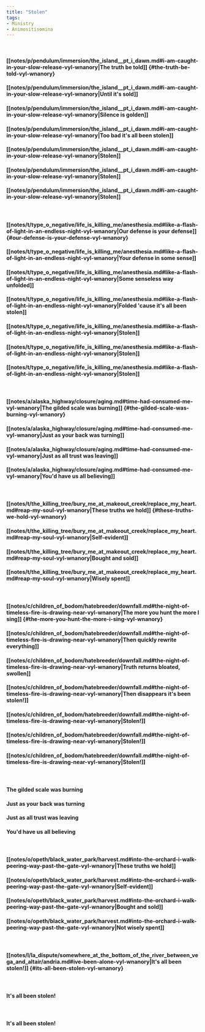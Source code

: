```yaml
---
title: "Stolen"
tags:
- Ministry
- Animositisomina
---
```

&nbsp;
#### [[notes/p/pendulum/immersion/the_island__pt_i_dawn.md#i-am-caught-in-your-slow-release-vyl-wnanory|The truth be told]] {#the-truth-be-told-vyl-wnanory}
#### [[notes/p/pendulum/immersion/the_island__pt_i_dawn.md#i-am-caught-in-your-slow-release-vyl-wnanory|Until it's sold]]
#### [[notes/p/pendulum/immersion/the_island__pt_i_dawn.md#i-am-caught-in-your-slow-release-vyl-wnanory|Silence is golden]]
#### [[notes/p/pendulum/immersion/the_island__pt_i_dawn.md#i-am-caught-in-your-slow-release-vyl-wnanory|Too bad it's all been stolen]]
#### [[notes/p/pendulum/immersion/the_island__pt_i_dawn.md#i-am-caught-in-your-slow-release-vyl-wnanory|Stolen]]
#### [[notes/p/pendulum/immersion/the_island__pt_i_dawn.md#i-am-caught-in-your-slow-release-vyl-wnanory|Stolen]]
#### [[notes/p/pendulum/immersion/the_island__pt_i_dawn.md#i-am-caught-in-your-slow-release-vyl-wnanory|Stolen]]
&nbsp;
#### [[notes/t/type_o_negative/life_is_killing_me/anesthesia.md#like-a-flash-of-light-in-an-endless-night-vyl-wnanory|Our defense is your defense]] {#our-defense-is-your-defense-vyl-wnanory}
#### [[notes/t/type_o_negative/life_is_killing_me/anesthesia.md#like-a-flash-of-light-in-an-endless-night-vyl-wnanory|Your defense in some sense]]
#### [[notes/t/type_o_negative/life_is_killing_me/anesthesia.md#like-a-flash-of-light-in-an-endless-night-vyl-wnanory|Some senseless way unfolded]]
#### [[notes/t/type_o_negative/life_is_killing_me/anesthesia.md#like-a-flash-of-light-in-an-endless-night-vyl-wnanory|Folded 'cause it's all been stolen]]
#### [[notes/t/type_o_negative/life_is_killing_me/anesthesia.md#like-a-flash-of-light-in-an-endless-night-vyl-wnanory|Stolen]]
#### [[notes/t/type_o_negative/life_is_killing_me/anesthesia.md#like-a-flash-of-light-in-an-endless-night-vyl-wnanory|Stolen]]
#### [[notes/t/type_o_negative/life_is_killing_me/anesthesia.md#like-a-flash-of-light-in-an-endless-night-vyl-wnanory|Stolen]]
&nbsp;
#### [[notes/a/alaska_highway/closure/aging.md#time-had-consumed-me-vyl-wnanory|The gilded scale was burning]] {#the-gilded-scale-was-burning-vyl-wnanory}
#### [[notes/a/alaska_highway/closure/aging.md#time-had-consumed-me-vyl-wnanory|Just as your back was turning]]
#### [[notes/a/alaska_highway/closure/aging.md#time-had-consumed-me-vyl-wnanory|Just as all trust was leaving]]
#### [[notes/a/alaska_highway/closure/aging.md#time-had-consumed-me-vyl-wnanory|You'd have us all believing]]
&nbsp;
#### [[notes/t/the_killing_tree/bury_me_at_makeout_creek/replace_my_heart.md#reap-my-soul-vyl-wnanory|These truths we hold]] {#these-truths-we-hold-vyl-wnanory}
#### [[notes/t/the_killing_tree/bury_me_at_makeout_creek/replace_my_heart.md#reap-my-soul-vyl-wnanory|Self-evident]]
#### [[notes/t/the_killing_tree/bury_me_at_makeout_creek/replace_my_heart.md#reap-my-soul-vyl-wnanory|Bought and sold]]
#### [[notes/t/the_killing_tree/bury_me_at_makeout_creek/replace_my_heart.md#reap-my-soul-vyl-wnanory|Wisely spent]]
&nbsp;
#### [[notes/c/children_of_bodom/hatebreeder/downfall.md#the-night-of-timeless-fire-is-drawing-near-vyl-wnanory|The more you hunt the more I sing]] {#the-more-you-hunt-the-more-i-sing-vyl-wnanory}
#### [[notes/c/children_of_bodom/hatebreeder/downfall.md#the-night-of-timeless-fire-is-drawing-near-vyl-wnanory|Then quickly rewrite everything]]
#### [[notes/c/children_of_bodom/hatebreeder/downfall.md#the-night-of-timeless-fire-is-drawing-near-vyl-wnanory|Truth returns bloated, swollen]]
#### [[notes/c/children_of_bodom/hatebreeder/downfall.md#the-night-of-timeless-fire-is-drawing-near-vyl-wnanory|Then disappears   it's been stolen!]]
#### [[notes/c/children_of_bodom/hatebreeder/downfall.md#the-night-of-timeless-fire-is-drawing-near-vyl-wnanory|Stolen!]]
#### [[notes/c/children_of_bodom/hatebreeder/downfall.md#the-night-of-timeless-fire-is-drawing-near-vyl-wnanory|Stolen!]]
#### [[notes/c/children_of_bodom/hatebreeder/downfall.md#the-night-of-timeless-fire-is-drawing-near-vyl-wnanory|Stolen!]]
&nbsp;
#### The gilded scale was burning
#### Just as your back was turning
#### Just as all trust was leaving
#### You'd have us all believing
&nbsp;
#### [[notes/o/opeth/black_water_park/harvest.md#into-the-orchard-i-walk-peering-way-past-the-gate-vyl-wnanory|These truths we hold]]
#### [[notes/o/opeth/black_water_park/harvest.md#into-the-orchard-i-walk-peering-way-past-the-gate-vyl-wnanory|Self-evident]]
#### [[notes/o/opeth/black_water_park/harvest.md#into-the-orchard-i-walk-peering-way-past-the-gate-vyl-wnanory|Bought and sold]]
#### [[notes/o/opeth/black_water_park/harvest.md#into-the-orchard-i-walk-peering-way-past-the-gate-vyl-wnanory|Not wisely spent]]
&nbsp;
#### [[notes/l/la_dispute/somewhere_at_the_bottom_of_the_river_between_vega_and_altair/andria.md#ive-been-alone-vyl-wnanory|It's all been stolen!]] {#its-all-been-stolen-vyl-wnanory}
&nbsp;
#### It's all been stolen!
&nbsp;
#### It's all been stolen!
